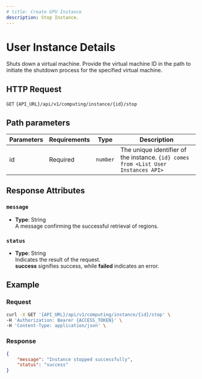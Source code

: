 ```yaml
---
# title: Create GPU Instance
description: Stop Instance.
---
```


# User Instance Details

Shuts down a virtual machine. Provide the virtual machine ID in the path to initiate the shutdown process for the specified virtual machine.

## HTTP Request

`GET` `{API_URL}/api/v1/computing/instance/{id}/stop`

## Path parameters

| Parameters     | Requirements      | Type       | Description      |
|---------------|--------------------|----------------|----------------|
| id      | Required    | `number`       | The unique identifier of the instance. `{id} comes from <List User Instances API>` |

## Response Attributes

### `message`

- **Type**: String  
  A message confirming the successful retrieval of regions.

### `status`

- **Type**: String  
  Indicates the result of the request.  
  **success** signifies success, while **failed** indicates an error.

## Example

### Request

```bash
curl -X GET '{API_URL}/api/v1/computing/instance/{id}/stop' \
-H 'Authorization: Bearer {ACCESS_TOKEN}' \
-H 'Content-Type: application/json' \

```

### Response

```json
{
    "message": "Instance stopped successfully",
    "status": "success"
}
```
